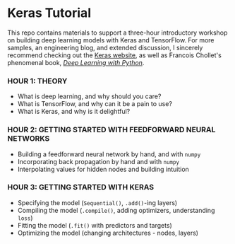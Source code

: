 # Keras Tutorial

This repo contains materials to support a three-hour introductory workshop on building deep learning models with Keras and TensorFlow. For more samples, an engineering blog, and extended discussion, I sincerely recommend checking out the [Keras website](https://keras.io/), as well as Francois Chollet's phenomenal book, [_Deep Learning with Python_](https://www.manning.com/books/deep-learning-with-python).

### HOUR 1: THEORY
* What is deep learning, and why should you care?
* What is TensorFlow, and why can it be a pain to use?
* What is Keras, and why is it delightful?

### HOUR 2: GETTING STARTED WITH FEEDFORWARD NEURAL NETWORKS
* Building a feedforward neural network by hand, and with `numpy`
* Incorporating back propagation by hand and with `numpy`
* Interpolating values for hidden nodes and building intuition

### HOUR 3: GETTING STARTED WITH KERAS
* Specifying the model (`Sequential()`, `.add()`-ing layers)
* Compiling the model (`.compile()`, adding optimizers, understanding `loss`)
* Fitting the model (`.fit()` with predictors and targets)
* Optimizing the model (changing architectures - nodes, layers)
